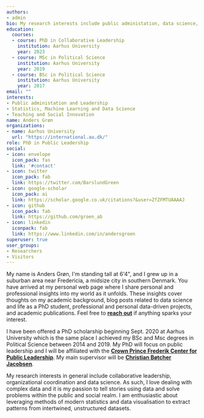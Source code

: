 ```yaml
---
authors:
- admin
bio: My research interests include public administation, data science, and social innovation.
education:
  courses:
  - course: PhD in Collaborative Leadership
    institution: Aarhus University
    year: 2023
  - course: MSc in Political Science
    institution: Aarhus University
    year: 2019
  - course: BSc in Political Science
    institution: Aarhus University
    year: 2017
email: ""
interests:
- Public administation and Leadership
- Statistics, Machine Learning and Data Science
- Teaching and Social Innovation
name: Anders Grøn
organizations:
- name: Aarhus University
  url: "https://international.au.dk/"
role: PhD in Public Leadership
social:
- icon: envelope
  icon_pack: fas
  link: '#contact'
- icon: twitter
  icon_pack: fab
  link: https://twitter.com/BarslundGreen
- icon: google-scholar
  icon_pack: ai
  link: https://scholar.google.co.uk/citations?&user=ZfZFMTUAAAAJ
- icon: github
  icon_pack: fab
  link: https://github.com/groen_ab
- icon: linkedin
  iconpack: fab
  link: https://www.linkedin.com/in/andersgroen
superuser: true
user_groups:
- Researchers
- Visitors
---
```


My name is Anders Grøn, I'm standing tall at 6'4", and I grew up in a suburban area near Fredericia, a midsize city in southern Denmark. You have arrived at my personal web page where I share personal and professional insights into my world as it unfolds. These insights cover thoughts on my academic background, blog posts related to data science and life as a PhD student, professional and personal data-driven projects, and academic publications. Feel free to <a href = "https://www.abgroen.com/#contact" rel ="follow"><strong>reach out</strong></a> if anything sparks your interest.

I have been offered a PhD scholarship beginning Sept. 2020 at Aarhus University which is the same place I achieved my BSc and Msc degrees in Political Science between 2014 and 2019. My PhD will focus on public leadership and I will be affiliated with the <a href = "https://ps.au.dk/en/crown-prince-frederik-center-for-public-leadership/" rel ="follow"><strong>Crown Prince Frederik Center for Public Leadership</strong></a>. My main supervisor will be <a href = "https://pure.au.dk/portal/da/persons/christian-boetcher-jacobsen(fd9dea84-2af2-4d41-89ac-117e13f5324c).html" rel ="follow"><strong>Christian Bøtcher Jacobsen</strong></a>.

My research interests in general include collaborative leadership, organizational coordination and data science. As such, I love dealing with complex data and it is my passion to tell stories using data and solve problems within the public and social realm. I am enthusiastic about leveraging methods of modern statistics and data visualisation to extract patterns from intertwined, unstructured datasets.
